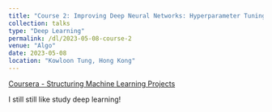 ```yaml
---
title: "Course 2: Improving Deep Neural Networks: Hyperparameter Tuning, Regularization and Optimization"
collection: talks
type: "Deep Learning"
permalink: /dl/2023-05-08-course-2
venue: "Algo"
date: 2023-05-08
location: "Kowloon Tung, Hong Kong"
---
```


[Coursera - Structuring Machine Learning Projects](https://www.coursera.org/learn/machine-learning-projects?specialization=deep-learning)

I still still like study deep learning!
